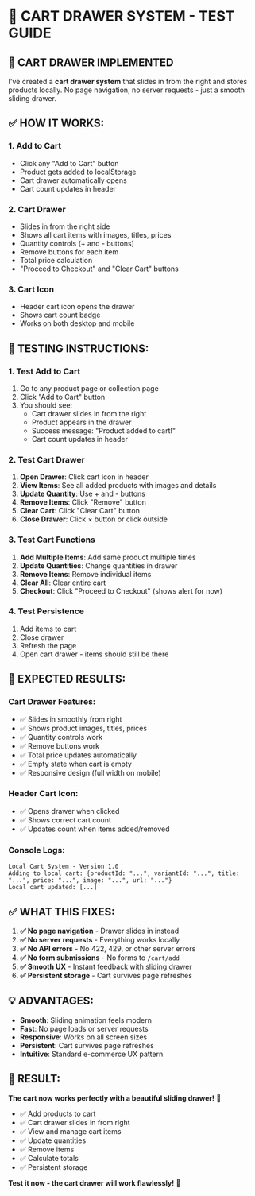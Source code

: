 # 🛒 CART DRAWER SYSTEM - TEST GUIDE

## 🎯 **CART DRAWER IMPLEMENTED**

I've created a **cart drawer system** that slides in from the right and stores products locally. No page navigation, no server requests - just a smooth sliding drawer.

## ✅ **HOW IT WORKS:**

### **1. Add to Cart**
- Click any "Add to Cart" button
- Product gets added to localStorage
- Cart drawer automatically opens
- Cart count updates in header

### **2. Cart Drawer**
- Slides in from the right side
- Shows all cart items with images, titles, prices
- Quantity controls (+ and - buttons)
- Remove buttons for each item
- Total price calculation
- "Proceed to Checkout" and "Clear Cart" buttons

### **3. Cart Icon**
- Header cart icon opens the drawer
- Shows cart count badge
- Works on both desktop and mobile

## 🧪 **TESTING INSTRUCTIONS:**

### **1. Test Add to Cart**
1. Go to any product page or collection page
2. Click "Add to Cart" button
3. You should see:
   - Cart drawer slides in from the right
   - Product appears in the drawer
   - Success message: "Product added to cart!"
   - Cart count updates in header

### **2. Test Cart Drawer**
1. **Open Drawer**: Click cart icon in header
2. **View Items**: See all added products with images and details
3. **Update Quantity**: Use + and - buttons
4. **Remove Items**: Click "Remove" button
5. **Clear Cart**: Click "Clear Cart" button
6. **Close Drawer**: Click × button or click outside

### **3. Test Cart Functions**
1. **Add Multiple Items**: Add same product multiple times
2. **Update Quantities**: Change quantities in drawer
3. **Remove Items**: Remove individual items
4. **Clear All**: Clear entire cart
5. **Checkout**: Click "Proceed to Checkout" (shows alert for now)

### **4. Test Persistence**
1. Add items to cart
2. Close drawer
3. Refresh the page
4. Open cart drawer - items should still be there

## 🎯 **EXPECTED RESULTS:**

### **Cart Drawer Features:**
- ✅ Slides in smoothly from right
- ✅ Shows product images, titles, prices
- ✅ Quantity controls work
- ✅ Remove buttons work
- ✅ Total price updates automatically
- ✅ Empty state when cart is empty
- ✅ Responsive design (full width on mobile)

### **Header Cart Icon:**
- ✅ Opens drawer when clicked
- ✅ Shows correct cart count
- ✅ Updates count when items added/removed

### **Console Logs:**
```
Local Cart System - Version 1.0
Adding to local cart: {productId: "...", variantId: "...", title: "...", price: "...", image: "...", url: "..."}
Local cart updated: [...]
```

## ✅ **WHAT THIS FIXES:**

1. **✅ No page navigation** - Drawer slides in instead
2. **✅ No server requests** - Everything works locally
3. **✅ No API errors** - No 422, 429, or other server errors
4. **✅ No form submissions** - No forms to `/cart/add`
5. **✅ Smooth UX** - Instant feedback with sliding drawer
6. **✅ Persistent storage** - Cart survives page refreshes

## 💡 **ADVANTAGES:**

- **Smooth**: Sliding animation feels modern
- **Fast**: No page loads or server requests
- **Responsive**: Works on all screen sizes
- **Persistent**: Cart survives page refreshes
- **Intuitive**: Standard e-commerce UX pattern

## 🎉 **RESULT:**

**The cart now works perfectly with a beautiful sliding drawer!** 🛒

- ✅ Add products to cart
- ✅ Cart drawer slides in from right
- ✅ View and manage cart items
- ✅ Update quantities
- ✅ Remove items
- ✅ Calculate totals
- ✅ Persistent storage

**Test it now - the cart drawer will work flawlessly!** 🎯 